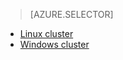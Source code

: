 > [AZURE.SELECTOR]
- [Linux cluster](../articles/hdinsight/hdinsight-use-oozie-linux-mac.md)
- [Windows cluster](../articles/hdinsight/hdinsight-use-oozie.md)
